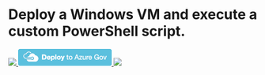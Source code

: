 
# Deploy a Windows VM and execute a custom PowerShell script.



<a href="https://portal.azure.com/#create/Microsoft.Template/uri/https%3A%2F%2Fraw.githubusercontent.com%2FAzure%2Fazure-quickstart-templates%2Fmaster%2F201-vm-custom-script-windows%2Fazuredeploy.json" target="_blank">
    <img src="http://azuredeploy.net/deploybutton.png"/>
</a>
<a href="https://portal.azure.us/#create/Microsoft.Template/uri/https://github.com/AjeetChouksey/IaCLab/blob/master/Containers/VM-Docker-VSCode/azuredeploy.json" target="_blank">
<img src="https://raw.githubusercontent.com/Azure/azure-quickstart-templates/master/1-CONTRIBUTION-GUIDE/images/deploytoazuregov.png"
</a>
<a href="http://armviz.io/#/?load=https://github.com/AjeetChouksey/IaCLab/blob/master/Containers/VM-Docker-VSCode/azuredeploy.json" target="_blank">
    <img src="http://armviz.io/visualizebutton.png"/>
</a>
